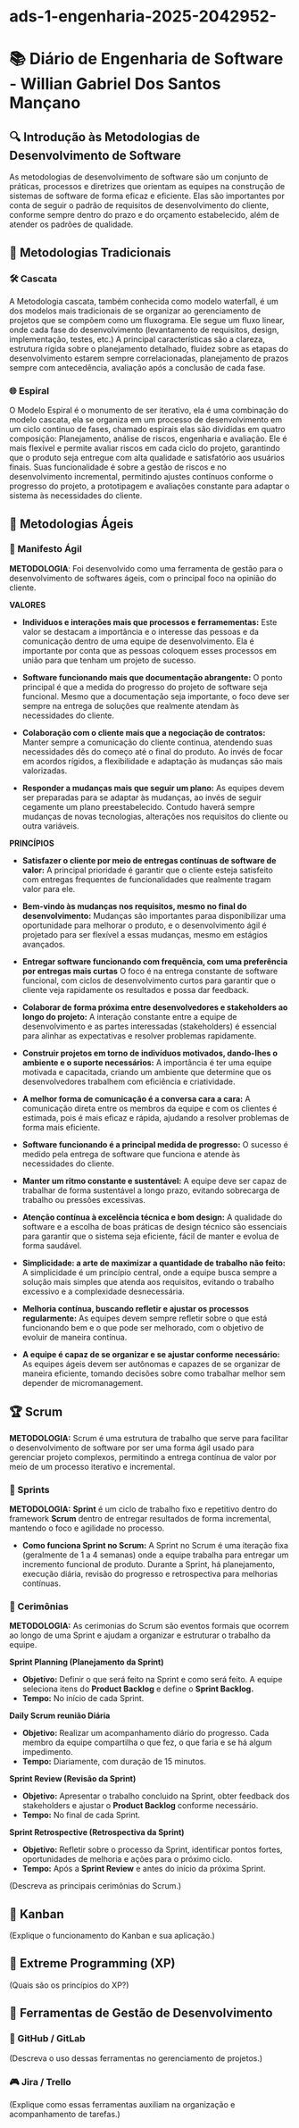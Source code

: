 # ads-1-engenharia-2025-2042952-

# 📚 Diário de Engenharia de Software - Willian Gabriel Dos Santos Mançano

## 🔍 Introdução às Metodologias de Desenvolvimento de Software  
As metodologias de desenvolvimento de software são um conjunto de práticas, processos e diretrizes que orientam as equipes na construção de sistemas de software de forma eficaz e eficiente. Elas são importantes por conta de seguir o padrão de requisitos de desenvolvimento do cliente, conforme sempre dentro do prazo e do orçamento estabelecido, além de atender os padrões de qualidade. 

## 📖 Metodologias Tradicionais  
### 🛠️ Cascata  
A Metodologia cascata, também conhecida como modelo waterfall, é um dos modelos mais tradicionais de se organizar ao gerenciamento de projetos que se compõem como um fluxograma. Ele segue um fluxo linear, onde cada fase do desenvolvimento (levantamento de requisitos, design, implementação, testes, etc.)
A principal características são a clareza, estrutura rígida sobre o planejamento detalhado, fluidez sobre as etapas do desenvolvimento estarem sempre correlacionadas, planejamento de prazos sempre com antecedência, avaliação após a conclusão de cada fase.

### 🌐 Espiral  
O Modelo Espiral é o monumento de ser iterativo, ela é uma combinação do modelo cascata, ela se organiza em um processo de desenvolvimento em um ciclo continuo de fases, chamado espirais elas são divididas em quatro composição: Planejamento, análise de riscos, engenharia e avaliação. Ele é mais flexível e permite avaliar riscos em cada ciclo do projeto, garantindo que o produto seja entregue com alta qualidade e satisfatório aos usuários finais. Suas funcionalidade é sobre a gestão de riscos e no desenvolvimento incremental, permitindo ajustes contínuos conforme o progresso do projeto, a prototipagem e avaliações constante para adaptar o sistema às necessidades do cliente.


## 💪 Metodologias Ágeis  
### 📖 Manifesto Ágil  
**METODOLOGIA**: Foi desenvolvido como uma ferramenta de gestão para o desenvolvimento de softwares ágeis, com o principal foco na opinião do cliente.
  
  
**VALORES**

  
- **Individuos e interações mais que processos e ferramementas:**
Este valor se destacam a importância e o interesse das pessoas e da comunicação dentro de uma equipe de desenvolvimento. Ela é importante por conta que as pessoas coloquem esses processos em união para que tenham um projeto de sucesso.

- **Software funcionando mais que documentação abrangente:**
O ponto principal é que a medida do progresso do projeto de software seja funcional. Mesmo que a documentação seja importante, o foco deve ser sempre na entrega de soluções que realmente atendam às necessidades do cliente.

- **Colaboração com o cliente mais que a negociação de contratos:**
Manter sempre a comunicação do cliente continua, atendendo suas necessidades dês do começo até o final do produto. Ao invés de focar em acordos rígidos, a flexibilidade e adaptação às mudanças são mais valorizadas.

- **Responder a mudanças mais que seguir um plano:**
As equipes devem ser preparadas para se adaptar às mudanças, ao invés de seguir cegamente um plano preestabelecido. Contudo haverá sempre mudanças de novas tecnologias, alterações nos requisitos do cliente ou outra variáveis.

**PRINCÍPIOS**

- **Satisfazer o cliente por meio de entregas contínuas de software de valor:**
A principal prioridade é garantir que o cliente esteja satisfeito com entregas frequentes de funcionalidades que realmente tragam valor para ele.

- **Bem-vindo às mudanças nos requisitos, mesmo no final do desenvolvimento:**
Mudanças são importantes paraa disponibilizar uma oportunidade para melhorar o produto, e o desenvolvimento ágil é projetado para ser flexível a essas mudanças, mesmo em estágios avançados.

- **Entregar software funcionando com frequência, com uma preferência por entregas mais curtas**
O foco é na entrega constante de software funcional, com ciclos de desenvolvimento curtos para garantir que o cliente veja rapidamente os resultados e possa dar feedback.

- **Colaborar de forma próxima entre desenvolvedores e stakeholders ao longo do projeto:**
A interação constante entre a equipe de desenvolvimento e as partes interessadas (stakeholders) é essencial para alinhar as expectativas e resolver problemas rapidamente.

- **Construir projetos em torno de indivíduos motivados, dando-lhes o ambiente e o suporte necessários:**
A importância é ter uma equipe motivada e capacitada, criando um ambiente que determine que os desenvolvedores trabalhem com eficiência e criatividade.

- **A melhor forma de comunicação é a conversa cara a cara:**
A comunicação direta entre os membros da equipe e com os clientes é estimada, pois é mais eficaz e rápida, ajudando a resolver problemas de forma mais eficiente.

- **Software funcionando é a principal medida de progresso:**
O sucesso é medido pela entrega de software que funciona e atende às necessidades do cliente.

- **Manter um ritmo constante e sustentável:**
A equipe deve ser capaz de trabalhar de forma sustentável a longo prazo, evitando sobrecarga de trabalho ou pressões excessivas.

- **Atenção contínua à excelência técnica e bom design:**
A qualidade do software e a escolha de boas práticas de design técnico são essenciais para garantir que o sistema seja eficiente, fácil de manter e evolua de forma saudável.

- **Simplicidade: a arte de maximizar a quantidade de trabalho não feito:**
A simplicidade é um princípio central, onde a equipe busca sempre a solução mais simples que atenda aos requisitos, evitando o trabalho excessivo e a complexidade desnecessária.

- **Melhoria contínua, buscando refletir e ajustar os processos regularmente:**
As equipes devem sempre refletir sobre o que está funcionando bem e o que pode ser melhorado, com o objetivo de evoluir de maneira contínua.

- **A equipe é capaz de se organizar e se ajustar conforme necessário:**
As equipes ágeis devem ser autônomas e capazes de se organizar de maneira eficiente, tomando decisões sobre como trabalhar melhor sem depender de micromanagement.

## 🏆 Scrum  
**METODOLOGIA:**
Scrum é uma estrutura de trabalho que serve para facilitar o desenvolvimento de software por ser uma forma ágil usado para gerenciar projeto complexos, permitindo a entrega contínua de valor por meio de um processo iterativo e incremental.
 
 ### 📅 Sprints 
**METODOLOGIA:**
**Sprint** é um ciclo de trabalho fixo e repetitivo dentro do framework **Scrum** dentro de entregar resultados de forma incremental, mantendo o foco e agilidade no processo.

- **Como funciona Sprint no Scrum:**
A Sprint no Scrum é uma iteração fixa (geralmente de 1 a 4 semanas) onde a equipe trabalha para entregar um incremento funcional de produto. Durante a Sprint, há planejamento, execução diária, revisão do progresso e retrospectiva para melhorias contínuas.

### 💬 Cerimônias  
**METODOLOGIA:** As cerimonias do Scrum são eventos formais que ocorrem ao longo de uma Sprint e ajudam a organizar e estruturar o trabalho da equipe.

**Sprint Planning (Planejamento da Sprint)**
- **Objetivo:** Definir o que será feito na Sprint e como será feito. A equipe seleciona itens do **Product Backlog** e define o **Sprint Backlog.**
-  **Tempo:** No início de cada Sprint.

**Daily Scrum reunião Diária** 
- **Objetivo:** Realizar um acompanhamento diário do progresso. Cada membro da equipe compartilha o que fez, o que faria e se há algum impedimento.
- **Tempo:** Diariamente, com duração de 15 minutos.

**Sprint Review (Revisão da Sprint)**
- **Objetivo:** Apresentar o trabalho concluido na Sprint, obter feedback dos stakeholders e ajustar o **Product Backlog** conforme necessário.
- **Tempo:** No final de cada Sprint.

**Sprint Retrospective (Retrospectiva da Sprint)**
- **Objetivo:** Refletir sobre o processo da Sprint, identificar pontos fortes, oportunidades de melhoria e ações para o próximo ciclo.
- **Tempo:** Após a **Sprint Review** e antes do início da próxima Sprint.  











(Descreva as principais cerimônias do Scrum.)

## 🎯 Kanban  
(Explique o funcionamento do Kanban e sua aplicação.)

## 🚀 Extreme Programming (XP)  
(Quais são os princípios do XP?)

## 🔧 Ferramentas de Gestão de Desenvolvimento  
### 💪 GitHub / GitLab  
(Descreva o uso dessas ferramentas no gerenciamento de projetos.)

### 🎮 Jira / Trello  
(Explique como essas ferramentas auxiliam na organização e acompanhamento de tarefas.)
